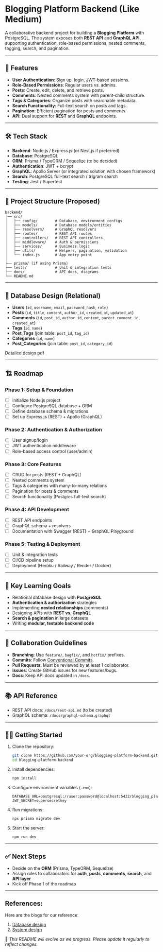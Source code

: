 # Blogging Platform Backend (Like Medium)

A collaborative backend project for building a **Blogging Platform** with PostgreSQL. The system exposes both **REST API** and **GraphQL API**, supporting authentication, role-based permissions, nested comments, tagging, search, and pagination.

---

## 🚀 Features

* **User Authentication**: Sign up, login, JWT-based sessions.
* **Role-Based Permissions**: Regular users vs. admins.
* **Posts**: Create, edit, delete, and retrieve posts.
* **Comments**: Nested comments system with parent-child structure.
* **Tags & Categories**: Organize posts with searchable metadata.
* **Search Functionality**: Full-text search on posts and tags.
* **Pagination**: Efficient pagination for posts and comments.
* **API**: Dual support for **REST** and **GraphQL** endpoints.

---

## 🛠 Tech Stack

* **Backend**: Node.js / Express.js (or Nest.js if preferred)
* **Database**: PostgreSQL
* **ORM**: Prisma / TypeORM / Sequelize (to be decided)
* **Authentication**: JWT + bcrypt
* **GraphQL**: Apollo Server (or integrated solution with chosen framework)
* **Search**: PostgreSQL full-text search / trigram search
* **Testing**: Jest / Supertest

---

## 📂 Project Structure (Proposed)

```
backend/
│── src/
│   ├── config/        # Database, environment configs
│   ├── models/        # Database models/entities
│   ├── resolvers/     # GraphQL resolvers
│   ├── routes/        # REST API routes
│   ├── controllers/   # REST API controllers
│   ├── middleware/    # Auth & permissions
│   ├── services/      # Business logic
│   ├── utils/         # Helpers, pagination, validation
│   └── index.js       # App entry point
│
├── prisma/ (if using Prisma)
├── tests/             # Unit & integration tests
├── docs/              # API docs, diagrams
└── README.md
```

---

## 📖 Database Design (Relational)

* **Users** (`id`, `username`, `email`, `password_hash`, `role`)
* **Posts** (`id`, `title`, `content`, `author_id`, `created_at`, `updated_at`)
* **Comments** (`id`, `post_id`, `author_id`, `content`, `parent_comment_id`, `created_at`)
* **Tags** (`id`, `name`)
* **Post\_Tags** (join table: `post_id`, `tag_id`)
* **Categories** (`id`, `name`)
* **Post\_Categories** (join table: `post_id`, `category_id`)


[Detailed design pdf](./public/blog_platform_db_design.pdf)

---

## 🏗 Roadmap

### Phase 1: Setup & Foundation

* [ ] Initialize Node.js project
* [ ] Configure PostgreSQL database + ORM
* [ ] Define database schema & migrations
* [ ] Set up Express.js (REST) + Apollo (GraphQL)

### Phase 2: Authentication & Authorization

* [ ] User signup/login
* [ ] JWT authentication middleware
* [ ] Role-based access control (user/admin)

### Phase 3: Core Features

* [ ] CRUD for posts (REST + GraphQL)
* [ ] Nested comments system
* [ ] Tags & categories with many-to-many relations
* [ ] Pagination for posts & comments
* [ ] Search functionality (Postgres full-text search)

### Phase 4: API Development

* [ ] REST API endpoints
* [ ] GraphQL schema + resolvers
* [ ] Documentation with Swagger (REST) + GraphQL Playground

### Phase 5: Testing & Deployment

* [ ] Unit & integration tests
* [ ] CI/CD pipeline setup
* [ ] Deployment (Heroku / Railway / Render / Docker)

---

## 🔑 Key Learning Goals

* Relational database design with **PostgreSQL**
* **Authentication & authorization** strategies
* Implementing **nested relationships** (comments)
* Designing APIs with **REST vs. GraphQL**
* **Search & pagination** in large datasets
* Writing **modular, testable backend code**

---

## 🤝 Collaboration Guidelines

* **Branching**: Use `feature/`, `bugfix/`, and `hotfix/` prefixes.
* **Commits**: Follow [Conventional Commits](https://www.conventionalcommits.org/).
* **Pull Requests**: Must be reviewed by at least 1 collaborator.
* **Issues**: Create GitHub issues for new features/bugs.
* **Docs**: Keep API docs updated in `/docs`.

---

## 📚 API Reference

* REST API docs: `/docs/rest-api.md` (to be created)
* GraphQL schema: `/docs/graphql-schema.graphql`

---

## 🧑‍💻 Getting Started

1. Clone the repository:

   ```bash
   git clone https://github.com/your-org/blogging-platform-backend.git
   cd blogging-platform-backend
   ```
2. Install dependencies:

   ```bash
   npm install
   ```
3. Configure environment variables (`.env`):

   ```
   DATABASE_URL=postgresql://user:password@localhost:5432/blogging_platform
   JWT_SECRET=supersecretkey
   ```
4. Run migrations:

   ```bash
   npx prisma migrate dev
   ```
5. Start the server:

   ```bash
   npm run dev
   ```

---

## ✅ Next Steps

* Decide on the **ORM** (Prisma, TypeORM, Sequelize)
* Assign roles to collaborators for **auth**, **posts**, **comments**, **search**, and **API layer**
* Kick off Phase 1 of the roadmap

---


## References:

Here are the blogs for our reference:

1. [Database design](https://www.geeksforgeeks.org/dbms/how-to-design-database-for-a-blog-website/)
2. [System design](https://medium.com/@srajsonu/designing-a-micro-blogging-platform-scalable-available-and-consistent-bed1e60350bf)


📌 *This README will evolve as we progress. Please update it regularly to reflect changes.*
